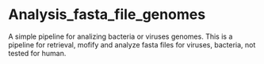 # Analysis_fasta_file_genomes
A simple pipeline for analizing bacteria or viruses genomes.
This is a pipeline for retrieval, mofify and analyze fasta files for viruses, bacteria, not tested for human.
